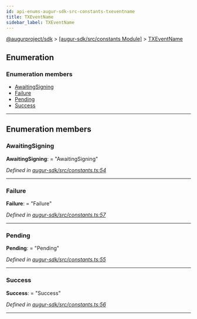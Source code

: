 ```yaml
---
id: api-enums-augur-sdk-src-constants-txeventname
title: TXEventName
sidebar_label: TXEventName
---
```


[@augurproject/sdk](api-readme.md) > [[augur-sdk/src/constants Module]](api-modules-augur-sdk-src-constants-module.md) > [TXEventName](api-enums-augur-sdk-src-constants-txeventname.md)

## Enumeration

### Enumeration members

* [AwaitingSigning](api-enums-augur-sdk-src-constants-txeventname.md#awaitingsigning)
* [Failure](api-enums-augur-sdk-src-constants-txeventname.md#failure)
* [Pending](api-enums-augur-sdk-src-constants-txeventname.md#pending)
* [Success](api-enums-augur-sdk-src-constants-txeventname.md#success)

---

## Enumeration members

<a id="awaitingsigning"></a>

###  AwaitingSigning

**AwaitingSigning**:  = "AwaitingSigning"

*Defined in [augur-sdk/src/constants.ts:54](https://github.com/AugurProject/augur/blob/3727cd4ec9/packages/augur-sdk/src/constants.ts#L54)*

___
<a id="failure"></a>

###  Failure

**Failure**:  = "Failure"

*Defined in [augur-sdk/src/constants.ts:57](https://github.com/AugurProject/augur/blob/3727cd4ec9/packages/augur-sdk/src/constants.ts#L57)*

___
<a id="pending"></a>

###  Pending

**Pending**:  = "Pending"

*Defined in [augur-sdk/src/constants.ts:55](https://github.com/AugurProject/augur/blob/3727cd4ec9/packages/augur-sdk/src/constants.ts#L55)*

___
<a id="success"></a>

###  Success

**Success**:  = "Success"

*Defined in [augur-sdk/src/constants.ts:56](https://github.com/AugurProject/augur/blob/3727cd4ec9/packages/augur-sdk/src/constants.ts#L56)*

___

